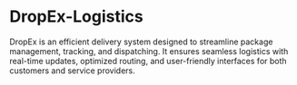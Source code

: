 # DropEx-Logistics
DropEx is an efficient delivery system designed to streamline package management, tracking, and dispatching. It ensures seamless logistics with real-time updates, optimized routing, and user-friendly interfaces for both customers and service providers.
